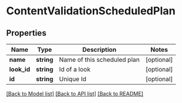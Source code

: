 # ContentValidationScheduledPlan

## Properties
Name | Type | Description | Notes
------------ | ------------- | ------------- | -------------
**name** | **string** | Name of this scheduled plan | [optional] 
**look_id** | **string** | Id of a look | [optional] 
**id** | **string** | Unique Id | [optional] 

[[Back to Model list]](../README.md#documentation-for-models) [[Back to API list]](../README.md#documentation-for-api-endpoints) [[Back to README]](../README.md)


